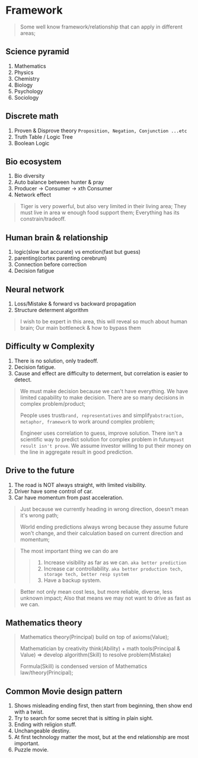 # Framework
> Some well know framework/relationship that can apply in different areas;

## Science pyramid
1. Mathematics
2. Physics
3. Chemistry
4. Biology
5. Psychology
6. Sociology

## Discrete math
1. Proven & Disprove theory `Proposition, Negation, Conjunction ...etc`
2. Truth Table / Logic Tree
3. Boolean Logic

## Bio ecosystem
1. Bio diversity
2. Auto balance between hunter & pray
3. Producer -> Consumer -> xth Consumer
4. Network effect

> Tiger is very powerful, but also very limited in their living area; They must live in area w enough food support them; Everything has its constrain/tradeoff.

## Human brain & relationship
1. logic(slow but accurate) vs emotion(fast but guess)
2. parenting(cortex parenting cerebrum)
3. Connection before correction
4. Decision fatigue

## Neural network
1. Loss/Mistake & forward vs backward propagation
2. Structure determent algorithm
> I wish to be expert in this area, this will reveal so much about human brain; Our main bottleneck & how to bypass them

## Difficulty w Complexity
1. There is no solution, only tradeoff.
2. Decision fatigue.
3. Cause and effect are difficulty to determent, but correlation is easier to detect.
> We must make decision because we can't have everything.
> We have limited capability to make decision.
> There are so many decisions in complex problem/product;
> 
> People uses trust`brand, representatives` and simplify`abstraction, metaphor, framework` to work around complex problem;
> 
> Engineer uses correlation to guess, improve solution.
> There isn't a scientific way to predict solution for complex problem in future`past result isn't prove`.
> We assume investor willing to put their money on the line in aggregate result in good prediction.

## Drive to the future
1. The road is NOT always straight, with limited visibility.
2. Driver have some control of car.
3. Car have momentum from past acceleration.

> Just because we currently heading in wrong direction, doesn't mean it's wrong path;
>
> World ending predictions always wrong because they assume future won't change, and their calculation based on current direction and momentum;

> The most important thing we can do are
> > 1. Increase visibility as far as we can. `aka better prediction`
> > 2. Increase car controllability. `aka better production tech, storage tech, better resp system`
> > 3. Have a backup system.

> Better not only mean cost less, but more reliable, diverse, less unknown impact;
> Also that means we may not want to drive as fast as we can.

## Mathematics theory
> Mathematics theory(Principal) build on top of axioms(Value);
>
> Mathematician by creativity think(Ability) + math tools(Principal & Value) => develop algorithm(Skill) to resolve problem(Mistake)
>
> Formula(Skill) is condensed version of Mathematics law/theory(Principal);

## Common Movie design pattern
1. Shows misleading ending first, then start from beginning, then show end with a twist.
2. Try to search for some secret that is sitting in plain sight.
3. Ending with religion stuff.
4. Unchangeable destiny.
5. At first technology matter the most, but at the end relationship are most important.
6. Puzzle movie.
